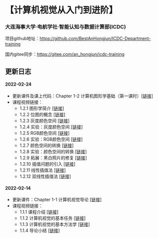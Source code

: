 # 【计算机视觉从入门到进阶】
### 大连海事大学·电航学社·智能认知与数据计算部(ICDC)
项目github地址：https://github.com/BestAnHongjun/ICDC-Department-training

国内gitee同步：https://gitee.com/an_hongjun/icdc-training

## 更新日志

#### 2022-02-24
* 更新课件及课上代码：Chapter 1-2 计算机图形学基础（第一课时）[[链接]](./Chapter%201%20计算机视觉基础教程/Part%202%20计算机图形学基础（第一课时）)
* 课程视频链接：
  * 1.2.1 图形学简介 [[链接]](https://www.bilibili.com/video/BV1eP4y1c76o?spm_id_from=333.999.0.0)
  * 1.2.2 位图的概念 [[链接]](https://www.bilibili.com/video/BV13Y411G7Sp?spm_id_from=333.999.0.0)
  * 1.2.3 灰度颜色空间 [[链接]](https://www.bilibili.com/video/BV1fS4y1F7PG?spm_id_from=333.999.0.0)
  * 1.2.4 实验：灰度颜色空间 [[链接]](https://www.bilibili.com/video/BV1Qb4y1s7fF?spm_id_from=333.999.0.0)
  * 1.2.5 RGB颜色空间 [[链接]](https://www.bilibili.com/video/BV16a411C75Y?spm_id_from=333.999.0.0)
  * 1.2.6 实验：RGB颜色空间 [[链接]](https://www.bilibili.com/video/BV1su411D7S5?spm_id_from=333.999.0.0)
  * 1.2.7 颜色空间的转换 [[链接]](https://www.bilibili.com/video/BV1DP4y1F76v?spm_id_from=333.999.0.0)
  * 1.2.8 实验：颜色空间的转换 [[链接]](https://www.bilibili.com/video/BV1vq4y1x7o1?spm_id_from=333.999.0.0)
  * 1.2.9 拓展：黑白照片的修复 [[链接]](https://www.bilibili.com/video/BV1eL411T7HL?spm_id_from=333.999.0.0)
  * 1.2.10 插值问题的引入 [[链接]](https://www.bilibili.com/video/BV15T4y1Q7Zn/)
  * 1.2.11 线性插值法 [[链接]](https://www.bilibili.com/video/BV1fm4y197YQ?spm_id_from=333.999.0.0)
  * 1.2.12 双线性插值法 [[链接]](https://www.bilibili.com/video/BV1T34y1k7Lx?spm_id_from=333.999.0.0)

#### 2022-02-14
* 更新课件：Chapter 1-1 计算机视觉导论 [[链接]](./Chapter%201%20计算机视觉基础教程/Part%201%20计算机视觉导论)
* 课程视频链接：
  * 1.1.1 课程介绍 [[链接]](https://www.bilibili.com/video/BV1uS4y1k7ed?spm_id_from=333.999.0.0)
  * 1.1.2 计算机视觉的基本任务 [[链接]](https://www.bilibili.com/video/BV1p3411L7ue?spm_id_from=333.999.0.0)
  * 1.1.3 计算机视觉的基本方法学 [[链接]](https://www.bilibili.com/video/BV1Ki4y127as?spm_id_from=333.999.0.0)
  * 1.1.4 导论小结 [[链接]](https://www.bilibili.com/video/BV1Rm4y1d7h7?spm_id_from=333.999.0.0)